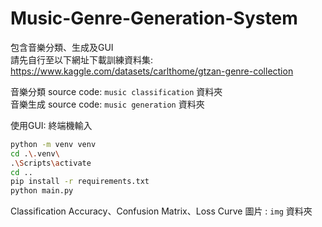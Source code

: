 # Music-Genre-Generation-System

包含音樂分類、生成及GUI  
請先自行至以下網址下載訓練資料集: https://www.kaggle.com/datasets/carlthome/gtzan-genre-collection  

音樂分類 source code: `music classification` 資料夾  
音樂生成 source code: `music generation` 資料夾

使用GUI:
終端機輸入  
```bash
python -m venv venv
cd .\.venv\
.\Scripts\activate 
cd ..
pip install -r requirements.txt
python main.py
```

Classification Accuracy、Confusion Matrix、Loss Curve 圖片 : `img` 資料夾
